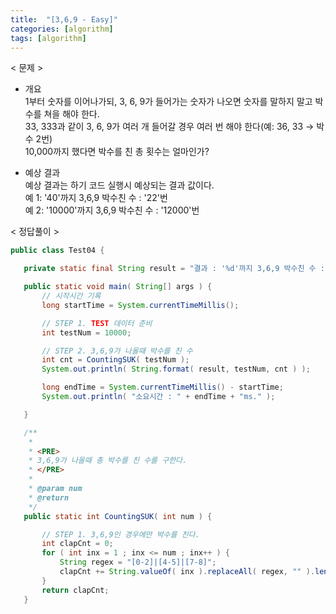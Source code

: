 ```yaml
---
title:  "[3,6,9 - Easy]"
categories: [algorithm]
tags: [algorithm]
---
```


< 문제 >

- 개요  
  1부터 숫자를 이어나가되, 3, 6, 9가 들어가는 숫자가 나오면 숫자를 말하지 말고 박수를 쳐을 해야 한다.  
  33, 333과 같이 3, 6, 9가 여러 개 들어갈 경우 여러 번 해야 한다(예: 36, 33 → 박수 2번)  
  10,000까지 했다면 박수를 친 총 횟수는 얼마인가?  
      
 - 예상 결과  
 예상 결과는 하기 코드 실행시 예상되는 결과 값이다.    
 예 1: '40'까지 3,6,9 박수친 수 : '22'번  
 예 2: '10000'까지 3,6,9 박수친 수 : '12000'번  
  
 < 정답풀이 >
 
 ``` java
 public class Test04 {

	private static final String result = "결과 : '%d'까지 3,6,9 박수친 수 : '%d'번";

	public static void main( String[] args ) {
		// 시작시간 기록
		long startTime = System.currentTimeMillis();

		// STEP 1. TEST 데이터 준비
		int testNum = 10000;

		// STEP 2. 3,6,9가 나올때 박수를 친 수
		int cnt = CountingSUK( testNum );
		System.out.println( String.format( result, testNum, cnt ) );

		long endTime = System.currentTimeMillis() - startTime;
		System.out.println( "소요시간 : " + endTime + "ms." );

	}

	/**
	 * 
	 * <PRE>
	 * 3,6,9가 나올때 총 박수를 친 수를 구한다.
	 * </PRE>
	 * 
	 * @param num
	 * @return
	 */
	public static int CountingSUK( int num ) {

		// STEP 1. 3,6,9인 경우에만 박수를 친다.
		int clapCnt = 0;
		for ( int inx = 1 ; inx <= num ; inx++ ) {
			String regex = "[0-2]|[4-5]|[7-8]";
			clapCnt += String.valueOf( inx ).replaceAll( regex, "" ).length();
		}
		return clapCnt;
	}
```